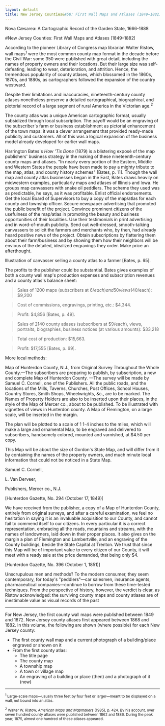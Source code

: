 ```yaml
---
layout: default
title: New Jersey Counties&#58; First Wall Maps and Atlases (1849–1882)
---
```


<p class="type">Nova Cæsarea: A Cartographic Record of the Garden State, 1666-1888</p>

#New Jersey Counties: First Wall Maps and Atlases (1849–1882)

According to the pioneer Library of Congress map librarian Walter Ristow, wall maps<sup>1</sup> were the most common county map format in the decade before the Civil War: some 350 were published with great detail, including the names of property owners and their locations. But their large size was self-defeating, leading to wear, deterioration, and attrition. Hence, the tremendous popularity of county atlases, which blossomed in the 1860s, 1870s, and 1880s, as cartographers followed the expansion of the country westward.

Despite their limitations and inaccuracies, nineteenth-century county atlases nonetheless preserve a detailed cartographical, biographical, and pictorial record of a large segment of rural America in the Victorian age.<sup>2</sup>

The county atlas was a unique American cartographic format, usually subsidized through local subscription. The payoff would be an engraving of the subscriber's farm or business establishment as pictorial enhancement of the town maps: it was a clever arrangement that provided ready-made publicity and customers. All of this was a logical expansion of the business model already developed for earlier wall maps.

Harrington Bates's _How 'Tis Done_ (1879) is a blistering exposé of the map publishers' business strategy in the making of these nineteenth-century county maps and atlases. "In nearly every portion of the Eastern, Middle and Western States the people have been made to pay a mighty tribute to the map, atlas, and county history schemes" [Bates, p. 11]. Though the wall map and county atlas businesses began in the East, Bates draws heavily on midwestern examples, particularly maps and atlases of Illinois and Iowa. He groups map canvassers with snake oil peddlers. The scheme they used was as predictable, he says, as it was profitable. Enlist official endorsements. Get the local Board of Supervisors to buy a copy of the map/atlas for each county and township officer. Secure newspaper advertising that promoted the public benefit of the project. Convince prominent citizens of the usefulness of the map/atlas in promoting the beauty and business opportunities of their localities. Use their testimonials in print advertising and in word-of-mouth publicity. Send out well-dressed, smooth-talking canvassers to solicit the farmers and merchants who, by then, had already heard positive news of the project. Obtain subscriptions by flattering them about their farm/business and by showing them how their neighbors will be envious of the detailed, idealized engravings they order. Make price an afterthought.

Illustration of canvasser selling a county atlas to a farmer [Bates, p. 65].

The profits to the publisher could be substantial. Bates gives examples of both a county wall map's production expenses and subscription revenues and a county atlas's balance sheet:

>Sales of 1200 maps (subscribers at $6/each) and 50 views ($40/each): $9,200

>Cost of commissions, engravings, printing, etc.: $4,344.

>Profit: $4,856 [Bates, p. 49].

>Sales of 2140 county atlases (subscribers at $9/each), views, portraits, biographies, business notices (at various amounts): $33,218

>Total cost of production: $15,663.

>Profit: $17,555 [Bates, p. 69].

More local methods:

<div class="highlight">
	<p>Map of Hunterdon County, N.J., from Original Survey Throughout the Whole County.—The subscribers are preparing to publish, by subscription, a new and complete Map of Hunterdon County. —The survey will be made by Samuel C. Cornell, one of the Publishers. All the public roads, and the locations of the Mills, Taverns, Churches, Post Offices, School Houses, Country Stores, Smith Shops, Wheelwrights, &c., are to be marked. The Names of Property Holders are also to be inserted upon their places, in the style of the Map of Mercer co., about to be published. To be illustrated with vignettes of views in Hunterdon county. A Map of Flemington, on a large scale, will be inserted in the margin.</p>
	<p>The plan will be plotted to a scale of 1 1-4 inches to the miles, which will make a large and ornamental Map, to be engraved and delivered to subscribers, handsomely colored, mounted and varnished, at $4.50 per copy.</p>
	<p>This Map will be about the size of Gordon's State Map, and will differ from it by containing the names of the property owners, and much minute local information that could not be noticed in a State Map.</p>
	<p class="sig">Samuel C. Cornell,</p>
	<p class="sig">L. Van Derveer,</p>
	<p class="sig">Publishers, Mercer co., N.J.</p>
	<p class="caption">[Hunterdon Gazette, No. 294 (October 17, 1849)]</p>
</div>

<div class="highlight">
	<p>We have received from the publisher, a copy of a Map of Hunterdon County, entirely from original surveys, and after a careful examination, we feel no hesitation in saying it is an invaluable acquisition to our County, and cannot fail to commend itself to our citizens. In every particular it is a correct representation, embracing all the roads, mountains and streams, with the names of landowners, laid down in their proper places. It also gives on the margin a plan of Flemington and Lambertville, and an engraving of the County buildings, beside the State Capital at Trenton. We trust that since this Map will be of important value to every citizen of our County, it will meet with a ready sale at the price demanded, that being only $4.</p>
	<p class="caption">[Hunterdon Gazette, No. 396 (October 1, 1851)]</p>
</div>

Unscrupulous men and methods? To the modern consumer, they seem contemporary, for today's "peddlers"—car salesmen, insurance agents, pharmaceutical companies—continue to borrow from these time-tested techniques. From the perspective of history, however, the verdict is clear, as Ristow acknowledged: the surviving county maps and county atlases are of inestimable value as visual records of the past

---

For New Jersey, the first county wall maps were published between 1849 and 1872. New Jersey county atlases first appeared between 1868 and 1882. In this volume, the following are shown (where possible) for each New Jersey county:

<ul class="bullet">
	<li>The first county wall map and a current photograph of a building/place engraved or shown on it</li>
	<li>From the first county atlas:
	<ul>
		<li>The title page</li>
		<li>The county map</li>
		<li>A township map</li>
		<li>A town or village map</li>
		<li>An engraving of a building or place (then) and a photograph of it (now)</li>
	</ul></li>
</ul>

---

<small><sup>1</sup> Large-scale maps—usually three feet by four feet or larger—meant to be displayed on a wall, not bound into an atlas.</small>

<small><sup>2</sup> Walter W. Ristow, _American Maps and Mapmakers_ (1985), p. 424. By his account, over seven hundred county atlases were published between 1862 and 1886. During the peak year, 1875, almost one hundred of these atlases appeared.</small>